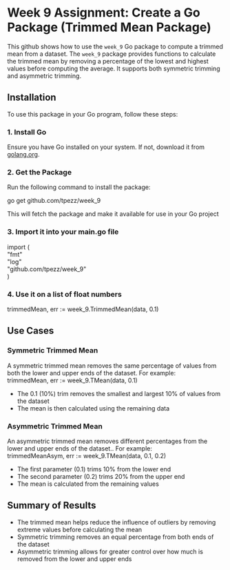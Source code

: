 # Week 9 Assignment: Create a Go Package (Trimmed Mean Package)

This github shows how to use the `week_9` Go package to compute a trimmed mean from a dataset. The `week_9` package provides functions to calculate the trimmed mean by removing a percentage of the lowest and highest values before computing the average. It supports both symmetric trimming and asymmetric trimming.


## Installation

To use this package in your Go program, follow these steps:

### 1. Install Go
Ensure you have Go installed on your system. If not, download it from [golang.org](https://go.dev/dl/).

### 2. Get the Package
Run the following command to install the package:

go get github.com/tpezz/week_9

This will fetch the package and make it available for use in your Go project

### 3. Import it into your main.go file
import (  
	"fmt"  
	"log"  
	"github.com/tpezz/week_9"  
)

### 4. Use it on a list of float numbers
trimmedMean, err := week_9.TrimmedMean(data, 0.1)

## Use Cases

### Symmetric Trimmed Mean
A symmetric trimmed mean removes the same percentage of values from both the lower and upper ends of the dataset. For example:  
trimmedMean, err := week_9.TMean(data, 0.1)  
 - The 0.1 (10%) trim removes the smallest and largest 10% of values from the dataset
 - The mean is then calculated using the remaining data

### Asymmetric Trimmed Mean
An asymmetric trimmed mean removes different percentages from the lower and upper ends of the dataset.. For example:  
trimmedMeanAsym, err := week_9.TMean(data, 0.1, 0.2)  
 - The first parameter (0.1) trims 10% from the lower end
 - The second parameter (0.2) trims 20% from the upper end
 - The mean is calculated from the remaining values

##  Summary of Results
 - The trimmed mean helps reduce the influence of outliers by removing extreme values before calculating the mean
 - Symmetric trimming removes an equal percentage from both ends of the dataset
 - Asymmetric trimming allows for greater control over how much is removed from the lower and upper ends